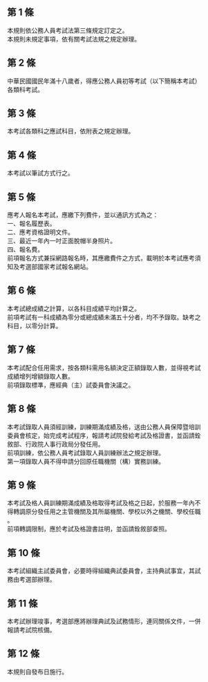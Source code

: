 第 1 條
-------
本規則依公務人員考試法第三條規定訂定之。  
本規則未規定事項，依有關考試法規之規定辦理。

第 2 條
-------
中華民國國民年滿十八歲者，得應公務人員初等考試（以下簡稱本考試）  
各類科考試。

第 3 條
-------
本考試各類科之應試科目，依附表之規定辦理。

第 4 條
-------
本考試以筆試方式行之。

第 5 條
-------
應考人報名本考試，應繳下列費件，並以通訊方式為之：  
一、報名履歷表。  
二、應考資格證明文件。  
三、最近一年內一吋正面脫帽半身照片。  
四、報名費。  
前項報名方式兼採網路報名時，其應繳費件之方式，載明於本考試應考須  
知及考選部國家考試報名網站。

第 6 條
-------
本考試總成績之計算，以各科目成績平均計算之。  
前項考試有一科成績為零分或總成績未滿五十分者，均不予錄取。缺考之  
科目，以零分計算。

第 7 條
-------
本考試配合任用需求，按各類科需用名額決定正額錄取人數，並得視考試  
成績增列增額錄取人數。  
前項錄取標準，應經典（主）試委員會決議之。

第 8 條
-------
本考試錄取人員須經訓練，訓練期滿成績及格，送由公務人員保障暨培訓  
委員會核定，始完成考試程序，報請考試院發給考試及格證書，並函請銓  
敘部、行政院人事行政局分發任用。  
前項訓練，依公務人員考試錄取人員訓練辦法之規定辦理。  
第一項錄取人員不得申請分回原任職機關（構）實務訓練。

第 9 條
-------
本考試及格人員訓練期滿成績及格取得考試及格之日起，於服務一年內不  
得轉調原分發任用之主管機關及其所屬機關、學校以外之機關、學校任職  
。  
前項轉調限制，應於考試及格證書註明，並函請銓敘部查照。

第 10 條
--------
本考試組織主試委員會，必要時得組織典試委員會，主持典試事宜，其試  
務由考選部辦理。

第 11 條
--------
本考試辦理竣事，考選部應將辦理典試及試務情形，連同關係文件，一併  
報請考試院核備。

第 12 條
--------
本規則自發布日施行。

